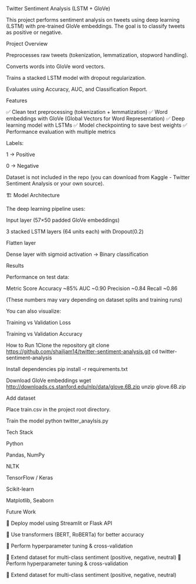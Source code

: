 Twitter Sentiment Analysis (LSTM + GloVe)

This project performs sentiment analysis on tweets using deep learning (LSTM) with pre-trained GloVe embeddings.
The goal is to classify tweets as positive or negative.

 Project Overview

Preprocesses raw tweets (tokenization, lemmatization, stopword handling).

Converts words into GloVe word vectors.

Trains a stacked LSTM model with dropout regularization.

Evaluates using Accuracy, AUC, and Classification Report.

 Features

✅ Clean text preprocessing (tokenization + lemmatization)
✅ Word embeddings with GloVe (Global Vectors for Word Representation)
✅ Deep learning model with LSTMs
✅ Model checkpointing to save best weights
✅ Performance evaluation with multiple metrics


Labels:

1 → Positive

0 → Negative

Dataset is not included in the repo (you can download from Kaggle - Twitter Sentiment Analysis
 or your own source).

🏗 Model Architecture

The deep learning pipeline uses:

Input layer (57×50 padded GloVe embeddings)

3 stacked LSTM layers (64 units each) with Dropout(0.2)

Flatten layer

Dense layer with sigmoid activation → Binary classification

 Results

Performance on test data:

Metric	Score
Accuracy	~85%
AUC	~0.90
Precision	~0.84
Recall	~0.86

(These numbers may vary depending on dataset splits and training runs)

You can also visualize:

Training vs Validation Loss

Training vs Validation Accuracy

How to Run
1Clone the repository
git clone https://github.com/shailjam14/twitter-sentiment-analysis.git
cd twitter-sentiment-analysis

 Install dependencies
pip install -r requirements.txt

 Download GloVe embeddings
wget http://downloads.cs.stanford.edu/nlp/data/glove.6B.zip
unzip glove.6B.zip

 Add dataset

Place train.csv in the project root directory.

Train the model
python twitter_anaylsis.py

Tech Stack

Python

Pandas, NumPy

NLTK

TensorFlow / Keras

Scikit-learn

Matplotlib, Seaborn

 Future Work

🔹 Deploy model using Streamlit or Flask API

🔹 Use transformers (BERT, RoBERTa) for better accuracy

🔹 Perform hyperparameter tuning & cross-validation

🔹 Extend dataset for multi-class sentiment (positive, negative, neutral)
🔹 Perform hyperparameter tuning & cross-validation

🔹 Extend dataset for multi-class sentiment (positive, negative, neutral)
